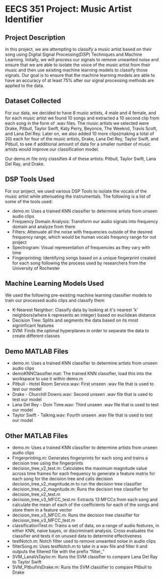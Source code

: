 <h1>EECS 351 Project: Music Artist Identifier</h1>

<h2>Project Description</h2>
<p>In this project, we are attempting to classify a music artist based on their song using Digital Signal Processing(DSP) Techniques and Machine Learning. Initally, we will process our signals to remove unwanted noise and ensure that we are able to isolate the voice of the music artist from their music and then use existing machine learning models to classify those signals. Our goal is to ensure that the machine learning models are able to have an accuracy of at least 75% after our signal processing methods are applied to the data.<p>

<h2>Dataset Collected</h2>
<p>For our data, we decided to have 8 music artists, 4 male and 4 female, and for each music artist we found 10 songs and extracted a 10 second clip from each song in the form of .wav files. The music artists we selected were Drake, Pitbull, Taylor Swift, Katy Perry, Beyonce, The Weeknd, Travis Scott, and Lana Del Rey. Later on, we also added 10 more clips(making a total of 20) each for four of the music artists, Drake, Lana Del Rey, Taylor Swift, and Pitbull, to see if additional amount of data for a smaller number of music artists would improve our classification model. </p>

<p>Our demo.m file only classifies 4 of these artists: Pitbull, Taylor Swift, Lana Del Ray, and Drake.</p>

<h2>DSP Tools Used</h2>
<p>For our project, we used various DSP Tools to isolate the vocals of the music artist while attenuating the instrumentals. The following is a list of some of the tools used: </p>
<ul>
  <li>demo.m: Uses a trained KNN classifier to determine artists from unseen audio clips</li>
  
  <li>Frequency Domain Analysis: Transform our audio signals into frequency domain and analyze from there</li>
  
  <li>Filters: Attenuate all the noise with frequencies outside of the desired frequency range, which would be human vocals frequncy range for out project</li>

  <li>Spectrogram: Visual representation of frequencies as they vary with time</li>

  <li>Fingerprinting: Identifying songs based on a unique fingerprint created for each song following the process used by researchers from the University of Rochester</li>
</ul>

<h2>Machine Learning Models Used</h2>
<p>We used the following pre-existing machine learning classifier models to train our processed audio clips and classify them </p>
<ul>
  <li>K-Nearest Neighbor: Classify data by looking at it's nearest 'k' neighbors(where k represents an integer) based on euclidean distance</li>
  
  <li>Decision Tree: Splits and segments the data based on its most signinficant features</li>

  <li>SVM: Finds the optimal hyperplanes in order to separate the data to create different classes </li>

</ul>
<h2>Demo MATLAB Files</h2>
<ul>
  <li>demo.m: Uses a trained KNN classifier to determine artists from unseen audio clips</li>
  <li>demoKNNClassifier.mat: The trained KNN classifier, load this into the workspace to use it within demo.m</li>
  <li>Pitbull - Hotel Room Service.wav: First unseen .wav file that is used to test our model</li>
  <li>Drake - Churchill Downs.wav: Second unseen .wav file that is used to test our model</li>
  <li>Lana Del Rey - Doin Time.wav: Third unseen .wav file that is used to test our model</li>
  <li>Taylor Swift - Talking.wav: Fourth unseen .wav file that is used to test our model</li>
</ul>

<h2>Other MATLAB Files</h2>
<ul>
  <li>demo.m: Uses a trained KNN classifier to determine artists from unseen audio clips</li>
  <li>Fingerprinting.m: Generates fingerprints for each song and trains a decision tree using the fingerprints</li>

  <li>decision_tree_v2_test.m: Calculates the maximum magnitude value across time frames for each frequency to generate a feature matrix for each song for the decision tree and calls decision decision_tree_v2_magnitude.m to run the decision tree classifier</li>

  <li>decision_tree_v2_magnitude.m: Runs the decision tree classifier for decision_tree_v2_test.m </li>

  <li>decision_tree_v3_MFCC_test.m: Extracts 13 MFCCs from each song and calculate the mean of each of the coefficients for each of the songs and store them in a feature vector</li>

  <li>decision_tree_v3_MFCC.m: Runs the decision tree classifier for decision_tree_v3_MFCC_test.m</li>

  <li>classificationTest.m: Trains a set of data, on a range of audio features, in either KNN, naive bayes, or discriminant analysis. Cross evaluates the classifier and tests it on unused data to determine effectiveness</li>

  <li>testNotch.m: Notch filter used to remove unwanted noise in audio clips</li>

  <li>filterSong.m: Uses testNotch.m to take in a wav file and filter it and outputs the filtered file with the prefix “filter_”</li>

  <li>SVM_LanaVsTaylor.m: Runs the SVM classifier to compare Lana Del Ray to Taylor Swift</li>

  <li>SVM_PitbullVsDrake.m: Runs the SVM classifier to compare Pitbull to Drake</li>
  
</ul>
